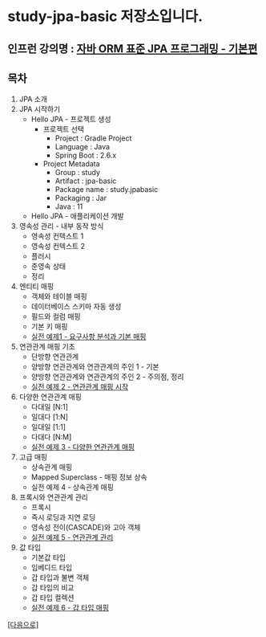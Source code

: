 # study-jpa-basic 저장소입니다.

## 인프런 강의명 : [자바 ORM 표준 JPA 프로그래밍 - 기본편](https://www.inflearn.com/course/ORM-JPA-Basic)

## 목차
1. JPA 소개
2. JPA 시작하기
    - Hello JPA - 프로젝트 생성
        - 프로젝트 선택
            - Project : Gradle Project
            - Language : Java
            - Spring Boot : 2.6.x
        - Project Metadata
            - Group : study
            - Artifact : jpa-basic
            - Package name : study.jpabasic
            - Packaging : Jar
            - Java : 11 
    - Hello JPA - 애플리케이션 개발
3. 영속성 관리 - 내부 동작 방식
    - 영속성 컨텍스트 1
    - 영속성 컨텍스트 2
    - 플러시
    - 준영속 상태
    - 정리
4. 엔티티 매핑
    - 객체와 테이블 매핑
    - 데이터베이스 스키마 자동 생성
    - 필드와 컬럼 매핑
    - 기본 키 매핑
    - [실전 예제1 - 요구사항 분석과 기본 매핑](https://github.com/heechul90/study-jpa-start)
5. 연관관계 매핑 기초
    - 단방향 연관관계
    - 양방향 연관관계와 연관관계의 주인 1 - 기본
    - 양방향 연관관계와 연관관계의 주인 2 - 주의점, 정리
    - [실전 예제 2 - 연관관계 매핑 시작](https://github.com/heechul90/study-jpa-start)
6. 다양한 연관관계 매핑
    - 다대일 [N:1]
    - 일대다 [1:N]
    - 일대일 [1:1]
    - 다대다 [N:M]
    - [실전 예제 3 - 다양한 연관관계 매핑](https://github.com/heechul90/study-jpa-start)
7. 고급 매핑
    - 상속관계 매핑
    - Mapped Superclass - 매핑 정보 상속
    - 실전 예제 4 - 상속관계 매핑
8. 프록시와 연관관계 관리
    - 프록시
    - 즉시 로딩과 지연 로딩
    - 영속성 전이(CASCADE)와 고아 객체
    - [실전 예제 5 - 연관관계 관리](https://github.com/heechul90/study-jpa-start)
9. 값 타입
    - 기본값 타입
    - 임베디드 타입
    - 갑 타입과 불변 객체
    - 갑 타입의 비교
    - 갑 타입 컬렉션
    - [실전 예제 6 - 갑 타입 매핑](https://github.com/heechul90/study-jpa-start)

[[다음으로]](https://github.com/heechul90/study-jpa-jpql.git)
